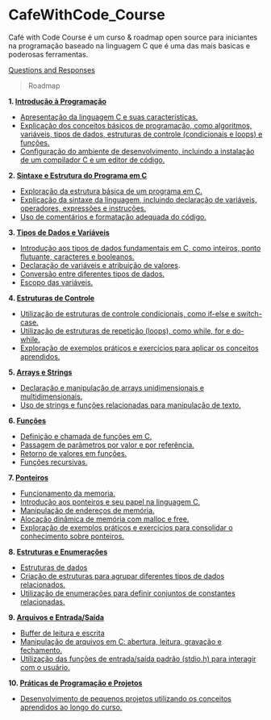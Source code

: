 # CafeWithCode_Course
Café with Code Course é um curso & roadmap open source para iniciantes na programação baseado na linguagem C que é uma das mais basicas e poderosas ferramentas. 

[Questions and Responses](https://github.com/orgs/devscafecomunity/discussions/categories/cafe-with-code-course)

> Roadmap

**1. [Introdução à Programação](https://github.com/devscafecomunity/CafeWithCode_Course/tree/main/roadmap/pt/1_Introducao_a_Programacao)**
- [Apresentação da linguagem C e suas características.](https://github.com/devscafecomunity/CafeWithCode_Course/blob/main/roadmap/pt/1_Introducao_a_Programacao/1.MD)
- [Explicação dos conceitos básicos de programação, como algoritmos, variáveis, tipos de dados, estruturas de controle (condicionais e loops) e funções.](https://github.com/devscafecomunity/CafeWithCode_Course/blob/main/roadmap/pt/1_Introducao_a_Programacao/2.md)
- [Configuração do ambiente de desenvolvimento, incluindo a instalação de um compilador C e um editor de código.](https://github.com/devscafecomunity/CafeWithCode_Course/blob/main/roadmap/pt/1_Introducao_a_Programacao/3.MD)

**2. [Sintaxe e Estrutura do Programa em C](https://github.com/devscafecomunity/CafeWithCode_Course/blob/main/roadmap/pt/2_Estrutura_Programa_C/)**
- [Exploração da estrutura básica de um programa em C.](https://github.com/devscafecomunity/CafeWithCode_Course/blob/main/roadmap/pt/2_Estrutura_Programa_C/1.MD)
- [Explicação da sintaxe da linguagem, incluindo declaração de variáveis, operadores, expressões e instruções.](https://github.com/devscafecomunity/CafeWithCode_Course/blob/main/roadmap/pt/2_Estrutura_Programa_C/2.MD)
- [Uso de comentários e formatação adequada do código.](https://github.com/devscafecomunity/CafeWithCode_Course/blob/main/roadmap/pt/2_Estrutura_Programa_C/3.MD)

**3. [Tipos de Dados e Variáveis](https://github.com/devscafecomunity/CafeWithCode_Course/blob/main/roadmap/pt/3_Tipos_fundamentais)**
- [Introdução aos tipos de dados fundamentais em C, como inteiros, ponto flutuante, caracteres e booleanos.](https://github.com/devscafecomunity/CafeWithCode_Course/blob/main/roadmap/pt/3_Tipos_fundamentais/1.MD)
- [Declaração de variáveis e atribuição de valores](https://github.com/devscafecomunity/CafeWithCode_Course/blob/main/roadmap/pt/3_Tipos_fundamentais/2.MD).
- [Conversão entre diferentes tipos de dados.](https://github.com/devscafecomunity/CafeWithCode_Course/blob/main/roadmap/pt/3_Tipos_fundamentais/3.MD)
- [Escopo das variáveis.](https://github.com/devscafecomunity/CafeWithCode_Course/blob/main/roadmap/pt/3_Tipos_fundamentais/4.MD)

**4. [Estruturas de Controle](https://github.com/devscafecomunity/CafeWithCode_Course/blob/main/roadmap/pt/4_Estruturas_de_Control)**
- [Utilização de estruturas de controle condicionais, como if-else e switch-case.](https://github.com/devscafecomunity/CafeWithCode_Course/blob/main/roadmap/pt/4_Estruturas_de_Control/1.MD)
- [Utilização de estruturas de repetição (loops), como while, for e do-while.](https://github.com/devscafecomunity/CafeWithCode_Course/blob/main/roadmap/pt/4_Estruturas_de_Control/2.MD)
- [Exploração de exemplos práticos e exercícios para aplicar os conceitos aprendidos.](https://github.com/devscafecomunity/CafeWithCode_Course/blob/main/roadmap/pt/4_Estruturas_de_Control/3.MD)

**5. [Arrays e Strings](https://github.com/devscafecomunity/CafeWithCode_Course/blob/main/roadmap/pt/5_Manipulacao_de_Arrays/)**
- [Declaração e manipulação de arrays unidimensionais e multidimensionais.](https://github.com/devscafecomunity/CafeWithCode_Course/blob/main/roadmap/pt/5_Manipulacao_de_Arrays/1.MD)
- [Uso de strings e funções relacionadas para manipulação de texto.](https://github.com/devscafecomunity/CafeWithCode_Course/blob/main/roadmap/pt/5_Manipulacao_de_Arrays/2.MD)

**6. [Funções](https://github.com/devscafecomunity/CafeWithCode_Course/blob/main/roadmap/pt/6_Funcoes/)**
- [Definição e chamada de funções em C.](https://github.com/devscafecomunity/CafeWithCode_Course/blob/main/roadmap/pt/6_Funcoes/1.MD)
- [Passagem de parâmetros por valor e por referência.](https://github.com/devscafecomunity/CafeWithCode_Course/blob/main/roadmap/pt/6_Funcoes/2.MD)
- [Retorno de valores em funções.](https://github.com/devscafecomunity/CafeWithCode_Course/blob/main/roadmap/pt/6_Funcoes/3.MD)
- [Funções recursivas.](https://github.com/devscafecomunity/CafeWithCode_Course/blob/main/roadmap/pt/6_Funcoes/4.MD)

**7. [Ponteiros](https://github.com/devscafecomunity/CafeWithCode_Course/blob/main/roadmap/pt/7_Ponteiros/)**
- [Funcionamento da memoria.](https://github.com/devscafecomunity/CafeWithCode_Course/blob/main/roadmap/pt/7_Ponteiros/1.MD)
- [Introdução aos ponteiros e seu papel na linguagem C.](https://github.com/devscafecomunity/CafeWithCode_Course/blob/main/roadmap/pt/7_Ponteiros/2.MD)
- [Manipulação de endereços de memória.](https://github.com/devscafecomunity/CafeWithCode_Course/blob/main/roadmap/pt/7_Ponteiros/3.MD)
- [Alocação dinâmica de memória com malloc e free.](https://github.com/devscafecomunity/CafeWithCode_Course/blob/main/roadmap/pt/7_Ponteiros/4.MD)
- [Exploração de exemplos práticos e exercícios para consolidar o conhecimento sobre ponteiros.](https://github.com/devscafecomunity/CafeWithCode_Course/blob/main/roadmap/pt/7_Ponteiros/5.MD)

**8. [Estruturas e Enumerações](https://github.com/devscafecomunity/CafeWithCode_Course/blob/main/roadmap/pt/8_Estruturas_Enumeracoes/)**
- [Estruturas de dados](https://github.com/devscafecomunity/CafeWithCode_Course/blob/main/roadmap/pt/8_Estruturas_Enumeracoes/1.MD)
- [Criação de estruturas para agrupar diferentes tipos de dados relacionados.](https://github.com/devscafecomunity/CafeWithCode_Course/blob/main/roadmap/pt/8_Estruturas_Enumeracoes/2.MD)
- [Utilização de enumerações para definir conjuntos de constantes relacionadas.](https://github.com/devscafecomunity/CafeWithCode_Course/blob/main/roadmap/pt/8_Estruturas_Enumeracoes/3.MD)

**9. [Arquivos e Entrada/Saída](https://github.com/devscafecomunity/CafeWithCode_Course/blob/main/roadmap/pt/9_ArquivosIO/)**
- [Buffer de leitura e escrita](https://github.com/devscafecomunity/CafeWithCode_Course/blob/main/roadmap/pt/9_ArquivosIO/1.MD)
- [Manipulação de arquivos em C: abertura, leitura, gravação e fechamento.](https://github.com/devscafecomunity/CafeWithCode_Course/blob/main/roadmap/pt/9_ArquivosIO/2.MD)
- [Utilização das funções de entrada/saída padrão (stdio.h) para interagir com o usuário.](https://github.com/devscafecomunity/CafeWithCode_Course/blob/main/roadmap/pt/9_ArquivosIO/3.MD)

**10. [Práticas de Programação e Projetos](https://github.com/devscafecomunity/CafeWithCode_Course/blob/main/roadmap/pt/10_Praticas_e_Projetos/)**
- [Desenvolvimento de pequenos projetos utilizando os conceitos aprendidos ao longo do curso.](https://github.com/devscafecomunity/CafeWithCode_Course/blob/main/roadmap/pt/10_Praticas_e_Projetos/1.MD)
